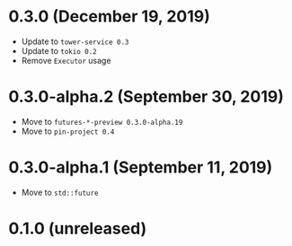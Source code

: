 # 0.3.0 (December 19, 2019)

- Update to `tower-service 0.3`
- Update to `tokio 0.2`
- Remove `Executor` usage

# 0.3.0-alpha.2 (September 30, 2019)

- Move to `futures-*-preview 0.3.0-alpha.19`
- Move to `pin-project 0.4`

# 0.3.0-alpha.1 (September 11, 2019)

- Move to `std::future`

# 0.1.0 (unreleased)
